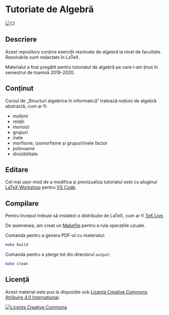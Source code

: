 # Tutoriate de Algebră
![CI](https://github.com/GabrielMajeri/tutoriat-algebra/workflows/CI/badge.svg)
## Descriere

Acest repository conține exerciții rezolvate de algebră la nivel de facultate.
Rezolvările sunt redactate în LaTeX.

Materialul a fost pregătit pentru tutoriatul de algebră pe care l-am ținut
în semestrul de toamnă 2019-2020.

## Conținut

Cursul de „Structuri algebrice în informatică” tratează noțiuni de algebră abstractă, cum ar fi:

- mulțimi
- relații
- monoizi
- grupuri
- inele
- morfisme, izomorfisme și grupuri/inele factor
- polinoame
- divizibilitate

## Editare

Cel mai ușor mod de a modifica și previzualiza tutoriatul este cu
pluginul [LaTeX Workshop](https://marketplace.visualstudio.com/items?itemName=James-Yu.latex-workshop)
pentru [VS Code](https://code.visualstudio.com/).

## Compilare

Pentru început trebuie să instalezi o distribuție de LaTeX, cum ar fi [TeX Live](https://www.tug.org/texlive/).

De asemenea, am creat un [Makefile](https://www.gnu.org/software/make/) pentru a rula operațiile uzuale.

Comanda pentru a genera PDF-ul cu materialul:

```sh
make build
```

Comanda pentru a șterge tot din directorul `output`:

```sh
make clean
```

## Licență

Acest material este pus la dispoziție sub [Licenţa Creative Commons Atribuire 4.0 Internațional][cc-by].

[![Licenţa Creative Commons](https://i.creativecommons.org/l/by/4.0/88x31.png)][cc-by]

[cc-by]: https://creativecommons.org/licenses/by/4.0/
